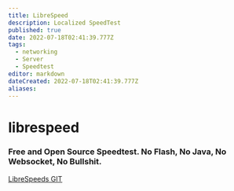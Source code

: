 ```yaml
---
title: LibreSpeed
description: Localized SpeedTest
published: true
date: 2022-07-18T02:41:39.777Z
tags:
  - networking
  - Server
  - Speedtest
editor: markdown
dateCreated: 2022-07-18T02:41:39.777Z
aliases:
---
```

# librespeed

### Free and Open Source Speedtest. No Flash, No Java, No Websocket, No Bullshit.

[LibreSpeeds GIT](https://github.com/librespeed/speedtest)